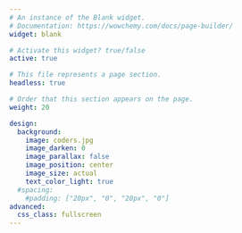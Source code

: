 ```yaml
---
# An instance of the Blank widget.
# Documentation: https://wowchemy.com/docs/page-builder/
widget: blank

# Activate this widget? true/false
active: true

# This file represents a page section.
headless: true

# Order that this section appears on the page.
weight: 20

design:
  background:
    image: coders.jpg
    image_darken: 0
    image_parallax: false
    image_position: center
    image_size: actual
    text_color_light: true
  #spacing:
    #padding: ["20px", "0", "20px", "0"]
advanced:
  css_class: fullscreen
---
```

